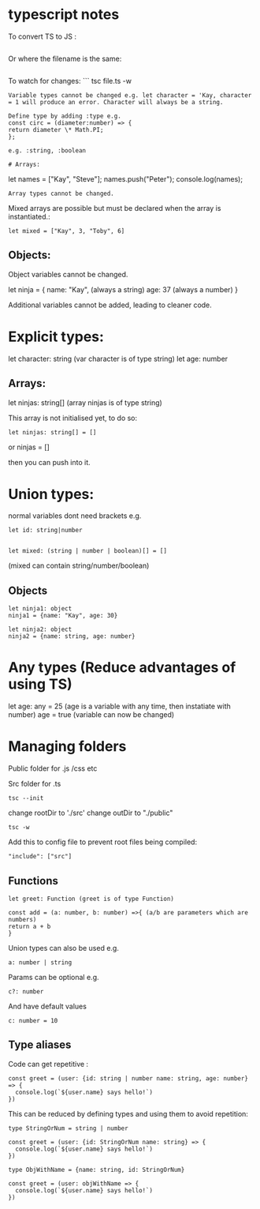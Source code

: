 # typescript notes

To convert TS to JS :

```tsc file.ts file.js

```

Or where the filename is the same:

```tsc file.ts

```

To watch for changes: ```
tsc file.ts -w

```
Variable types cannot be changed e.g. let character = 'Kay, character = 1 will produce an error. Character will always be a string.

Define type by adding :type e.g.
const circ = (diameter:number) => {
return diameter \* Math.PI;
};

e.g. :string, :boolean

# Arrays:
```

let names = ["Kay", "Steve"];
names.push("Peter");
console.log(names);

```
Array types cannot be changed.
```

Mixed arrays are possible but must be declared when the array is instantiated.:

```
let mixed = ["Kay", 3, "Toby", 6]
```

## Objects:

Object variables cannot be changed.

let ninja = {
name: "Kay", (always a string)
age: 37 (always a number)
}

Additional variables cannot be added, leading to cleaner code.

# Explicit types:

let character: string (var character is of type string)
let age: number

## Arrays:

let ninjas: string[] (array ninjas is of type string)

This array is not initialised yet, to do so:

```
let ninjas: string[] = []
```

or ninjas = []

then you can push into it.

# Union types:

normal variables dont need brackets e.g.

```
let id: string|number


let mixed: (string | number | boolean)[] = []
```

(mixed can contain string/number/boolean)

## Objects

```
let ninja1: object
ninja1 = {name: "Kay", age: 30}

let ninja2: object
ninja2 = {name: string, age: number}
```

# Any types (Reduce advantages of using TS)

let age: any = 25 (age is a variable with any time, then instatiate with number)
age = true (variable can now be changed)

# Managing folders

Public folder for .js /css etc

Src folder for .ts

```
tsc --init
```

change rootDir to './src'
change outDir to "./public"

```
tsc -w
```

Add this to config file to prevent root files being compiled:

```
"include": ["src"]
```

## Functions

```
let greet: Function (greet is of type Function)

const add = (a: number, b: number) =>{ (a/b are parameters which are numbers)
return a + b
}
```

Union types can also be used e.g.

```
a: number | string
```

Params can be optional e.g.

```
c?: number
```

And have default values

```
c: number = 10
```

## Type aliases

Code can get repetitive :
```
const greet = (user: {id: string | number name: string, age: number} => {
  console.log(`${user.name} says hello!`)
}) 
```

This can be reduced by defining types and using them to avoid repetition:

```
type StringOrNum = string | number

const greet = (user: {id: StringOrNum name: string} => {
  console.log(`${user.name} says hello!`)
}) 

```
```
type ObjWithName = {name: string, id: StringOrNum}

const greet = (user: objWithName => {
  console.log(`${user.name} says hello!`)
}) 
